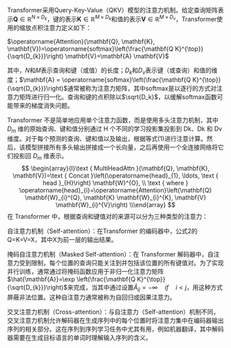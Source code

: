 

Transformer采用Query-Key-Value（QKV）模型的注意力机制。给定查询矩阵表示$\mathbf{Q} \in\mathbb{R}^{N \times D_{k}}$，键的表示$\mathbf{K} \in \mathbb{R}^{M \times D_{k}}$和值的表示$\mathbf{V} \in \mathbb{R}^{M \times D_{v}}$，Transformer使用的缩放点积注意力定义如下：

$\operatorname{Attention}(\mathbf{Q}, \mathbf{K}, \mathbf{V})=\operatorname{softmax}\left(\frac{\mathbf{Q K}^{\top}}{\sqrt{D_{k}}}\right) \mathbf{V}=\mathbf{A} \mathbf{V}$

其中，𝑁和𝑀表示查询和键（或值）的长度；$D_{k}$和$D_{v}$表示键（或查询）和值的维度；$\mathbf{A} = \operatorname{softmax}\left(\frac{\mathbf{Q K}^{\top}}{\sqrt{D_{k}}}\right)$通常被称为注意力矩阵，其中softmax是以逐行的方式对注意力矩阵进行归一化。查询和键的点积除以$\sqrt{D_k}$，以缓解softmax函数可能带来的梯度消失问题。

Transformer 不是简单地应用单个注意力函数，而是使用多头注意力机制，其中 $D_m$ 维的原始查询、键和值分别通过 H 个不同的学习投影集投影到 Dk、Dk 和 Dv 维度。对于每个预测的查询、键和值以及输出，根据等式(1)进行注意计算。然后，该模型拼接所有多头输出拼接成一个长向量，之后再使用一个全连接网络将它们投影回 $D_m$ 维表示。
$$
\begin{array}{l}\text { MultiHeadAttn }(\mathbf{Q}, \mathbf{K}, \mathbf{V})=\text { Concat }\left(\operatorname{head}_{1}, \ldots, \text { head }_{H}\right) \mathbf{W}^{O}, \\ \text { where } \operatorname{head}_{i}=\operatorname{Attention}\left(\mathbf{Q} \mathbf{W}_{i}^{Q}, \mathbf{K} \mathbf{W}_{i}^{K}, \mathbf{V} \mathbf{W}_{i}^{V}\right)  \\\end{array}
$$
在 Transformer 中，根据查询和键值对的来源可以分为三种类型的注意力：

自注意力机制（Self-attention）：在Transformer 的编码器中，公式2的Q=K=V=X，其中X为前一层的输出结果。

掩码自注意力机制（Masked Self-attention）：在 Transformer 解码器中，自注意力受到限制，每个位置的查询只能关注到并包括该位置的所有键值对。为了实现并行训练，通常通过将掩码函数应用于非归一化注意力矩阵$\hat{\mathbf{A}}=\exp \left(\frac{\mathbf{Q K}^{\top}}{\sqrt{D_{k}}}\right)$来完成，当其中通过设置$\hat{A}_{i j}=-\infty \quad if \quad i <j$，用这种方式屏蔽非法位置。这种自注意力通常被称为自回归或因果注意力。

交叉注意力机制（Cross-attention）：与自注意力（Self-attention）机制不同，交叉注意力机制允许解码器在生成序列中的每个位置时将注意力集中在编码器输出序列的相关部分。这在序列到序列学习任务中尤其有用，例如机器翻译，其中解码器需要在生成目标语言的单词时理解输入序列的含义。

